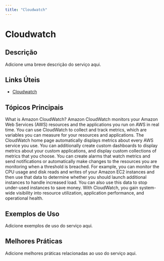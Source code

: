 ```yaml
---
title: "Cloudwatch"
---
```


# Cloudwatch

## Descrição

Adicione uma breve descrição do serviço aqui.

## Links Úteis

- [Cloudwatch](https://docs.aws.amazon.com/AmazonCloudWatch/latest/monitoring/WhatIsCloudWatch.html)

## Tópicos Principais

What is Amazon CloudWatch?
Amazon CloudWatch monitors your Amazon Web Services (AWS) resources and the applications you run on
		AWS in real time. You can use CloudWatch to collect and track metrics, which are variables you
		can measure for your resources and applications.
The CloudWatch home page automatically displays metrics about every AWS service you use.
		You can additionally create custom dashboards to display metrics about your custom
		applications, and display custom collections of metrics that you choose.
You can create alarms that watch metrics and send notifications or
		automatically make changes to the resources you are monitoring when a threshold
		is breached. For example, you can monitor the CPU usage and disk reads and writes of your
		Amazon EC2 instances and then use that data to determine whether you should launch
		additional instances to handle increased load. You can also use this data to stop under-used
		instances to save money.
With CloudWatch, you gain system-wide visibility into
		resource utilization, application performance, and operational health.

## Exemplos de Uso

Adicione exemplos de uso do serviço aqui.

## Melhores Práticas

Adicione melhores práticas relacionadas ao uso do serviço aqui.
